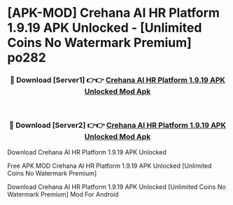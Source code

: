 # [APK-MOD] Crehana  AI HR Platform 1.9.19 APK Unlocked - [Unlimited Coins No Watermark Premium] po282



<div align="center">
<h3>🔴 Download [Server1] 👉👉 <a href="https://momento.my/?title=Crehana__AI_HR_Platform_1.9.19_APK_Unlocked">Crehana  AI HR Platform 1.9.19 APK Unlocked Mod Apk</a></h3><br>

<h3>🔴 Download [Server2] 👉👉 <a href="https://momento.my/?title=Crehana__AI_HR_Platform_1.9.19_APK_Unlocked">Crehana  AI HR Platform 1.9.19 APK Unlocked Mod Apk</a></h3>
</div>



Download Crehana  AI HR Platform 1.9.19 APK Unlocked 

Free APK MOD Crehana  AI HR Platform 1.9.19 APK Unlocked [Unlimited Coins No Watermark Premium]

Download Crehana  AI HR Platform 1.9.19 APK Unlocked [Unlimited Coins No Watermark Premium] Mod For Android
